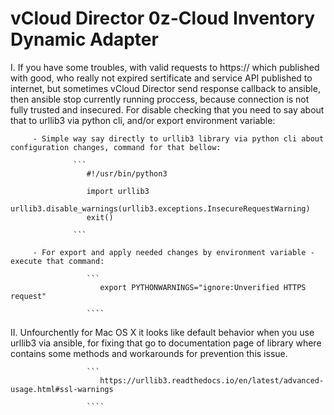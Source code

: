 # vCloud Director 0z-Cloud Inventory Dynamic Adapter

   I. If you have some troubles, with valid requests to https:// which published with good,
     who really not expired sertificate and service API published to internet, but sometimes vCloud Director send response callback to ansible, then
     ansible stop currently running proccess, because connection is not fully trusted and insecured. 
     For disable checking that you need to say about that to urllib3 via python cli, and/or export environment variable:

         - Simple way say directly to urllib3 library via python cli about configuration changes, command for that bellow:

                  ```
                     #!/usr/bin/python3

                     import urllib3
                     urllib3.disable_warnings(urllib3.exceptions.InsecureRequestWarning)
                     exit()

                  ```

         - For export and apply needed changes by environment variable - execute that command:

                     ```
                        export PYTHONWARNINGS="ignore:Unverified HTTPS request"

                     ````

   II. Unfourchently for Mac OS X it looks like default behavior when you use urllib3 via ansible,
      for fixing that go to documentation page of library where contains some methods and workarounds for prevention this issue.
             
                     ```
                        https://urllib3.readthedocs.io/en/latest/advanced-usage.html#ssl-warnings

                     ````